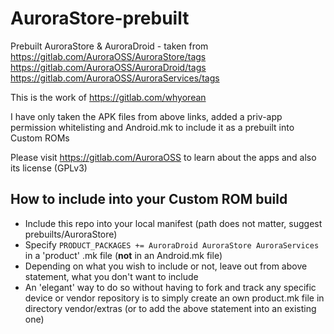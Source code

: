 # AuroraStore-prebuilt

Prebuilt AuroraStore & AuroraDroid - taken from 
    https://gitlab.com/AuroraOSS/AuroraStore/tags
    https://gitlab.com/AuroraOSS/AuroraDroid/tags
    https://gitlab.com/AuroraOSS/AuroraServices/tags

This is the work of https://gitlab.com/whyorean

I have only taken the APK files from above links, added a priv-app permission whitelisting and Android.mk to 
include it as a prebuilt into Custom ROMs

Please visit https://gitlab.com/AuroraOSS to learn about the apps and also its license (GPLv3)

## How to include into your Custom ROM build
- Include this repo into your local manifest (path does not matter, suggest prebuilts/AuroraStore)
- Specify `PRODUCT_PACKAGES += AuroraDroid AuroraStore AuroraServices` in a 'product' .mk file (**not** in an Android.mk file)
- Depending on what you wish to include or not, leave out from above statement, what you don't want to include
- An 'elegant' way to do so without having to fork and track any specific device or vendor repository is to simply create an own product.mk file in directory vendor/extras (or to add the above statement into an existing one)
